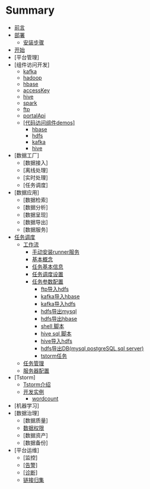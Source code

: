 # Summary

* [前言](README.md)
* [部署](部署/README.md)
  * [安装步骤](部署/TBDS部署.md)
* [开始](开始/README.md)
* \[平台管理\]
* \[组件访问开发\]
  * [kafka](组件使用/kafka/kafka.md)
  * [hadoop](组件使用/hadoop/hadoop.md)
  * [hbase](组件使用/hbase/hbase.md)
  * [accessKey](组件使用/accesskey/acckey.md)
  * [hive](组件使用/hive/hive.md)
  * [spark](组件使用/spark/spark.md)
  * [ftp](组件使用/ftpOverHdfs/ftp.md)
  * [portalApi](组件使用/portalApi/portalApi.md)
  * [\[代码访问组件demos\]](组件使用/kafka/dai-ma-fang-wen-zu-jian-demos.md)
    * [hbase](组件使用/kafka/dai-ma-fang-wen-zu-jian-demos/hbase.md)
    * [hdfs](组件使用/kafka/dai-ma-fang-wen-zu-jian-demos/hdfs.md)
    * [kafka](组件使用/kafka/dai-ma-fang-wen-zu-jian-demos/kafka.md)
    * [hive](组件使用/kafka/dai-ma-fang-wen-zu-jian-demos/hive.md)
* \[数据工厂\]
  * \[数据接入\]
  * \[离线处理\]
  * \[实时处理\]
  * \[任务调度\]
* \[数据应用\]
  * \[数据检索\]
  * \[数据分析\]
  * \[数据呈现\]
  * \[数据导出\]
  * \[数据服务\]
* [任务调度](/workflow/readme.md)
  * [工作流](/workflow/workflow/readme.md)
    * [手动安装runner服务](/workflow/workflow/addrunner.md)
    * [基本概念](/workflow/workflow/basicConcept.md)
    * [任务基本信息](/workflow/workflow/runnerBasicInfo.md)
    * [任务调度设置](/workflow/workflow/runnerCycle.md)
    * [任务参数配置](/workflow/workflow/runners.md)
      * [ftp导入hdfs](/workflow/workflow/runners/ftp2hdfs.md)
      * [kafka导入hbase](/workflow/workflow/runners/kafka2hbase.md)
      * [kafka导入hdfs](/workflow/workflow/runners/kafka2hdfs.md)
      * [hdfs导出mysql](/workflow/workflow/runners/hdfs2mysql.md)
      * [hdfs导出hbase](/workflow/workflow/runners/hdfs2hbase.md)
      * [shell 脚本](/workflow/workflow/runners/shell.md)
      * [hive sql 脚本](/workflow/workflow/runners/hivesql.md)
      * [hive导入hdfs](/workflow/workflow/runners/hive2hdfs.md)
      * [hdfs导出DB\(mysql,postgreSQL,sql server\)](/workflow/workflow/runners/hdfs2db.md)
      * [tstorm任务](/workflow/workflow/runners/customerTstorm.md)
  * [任务管理](/workflow/tasks/readme.md)
  * [服务器配置](/workflow/services/readme.md)
* \[Tstorm\]
  * [Tstorm介绍](/tstorm/readme.md)
  * [开发实例](/tstorm/demo/readme.md)
    * [wordcount](/tstorm/demo/wordcountTstormDemo.md)
* \[机器学习\]
* \[数据治理\]
  * \[数据质量\]
  * [数据权限](数据治理/数据权限/数据权限.md)
  * \[数据资产\]
  * \[数据备份\]
* \[平台运维\]
  * \[监控\]
  * [\[告警\]](平台运维/诊断/gao-8b665d.md)
  * [\[诊断\]](平台运维/诊断/诊断.md)
  * [链接归集](平台运维/链接归集/links.md)

